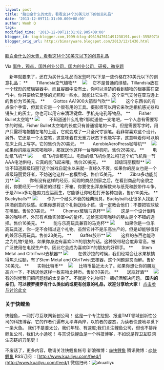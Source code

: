 ```yaml
---
layout: post
title: "脑白金什么的太贵，看看这14个30美元以下的创意礼品"
date: '2013-12-09T11:31:00.000+08:00'
author: Wenh Q
tags:
modified_time: '2013-12-09T11:31:02.905+08:00'
blogger_id: tag:blogger.com,1999:blog-4961947611491238191.post-3558971004499679042
blogger_orig_url: http://binaryware.blogspot.com/2013/12/1430.html
---
```


[脑白金什么的太贵，看看这14个30美元以下的创意礼品](http://www.kuailiyu.com/article/6440.html)

Via
[事件，观点，国外创业公司，国内创业公司，研报，微专题](http://www.kuailiyu.com/)

　新年就要来了，还在为买什么礼品而发愁吗?以下是一些价格在30美元以下的创意礼品：
**　　Tillandsia空气植物**
　![](http://www.kuailiyu.com/uploadfile/2013/1205/20131205014213127.jpg)
　它不是普通的绿植，Tillandsia放在一个球形的玻璃容器中，而且容器中没有土，你可以清楚的看到植物的根暴露在空气中。你只要给它足够的光照和一些水，就能让它生存。这个空气支付在亚马逊上的售价为15美元。
**　　Giottos AA1900火箭型气吹**
![](http://www.kuailiyu.com/uploadfile/2013/1205/20131205014213811.jpg)
　　这个东西长的有点像个手雷，但其实它是一个很有用的工具。摄影师可以用它来吹走相机感光器和镜头上的灰尘。你也可以用它来清理键盘、手机充电孔等物品。
**　　Fisher Bullet太空笔**
![](http://www.kuailiyu.com/uploadfile/2013/1205/20131205014213283.jpg)
　　不知道送什么礼物?那就送他一支笔吧，一个人总有需要写字的时候。Fisher
Bullet太空笔的长度只有普通钢笔的一半。但是需要写字时，用户只需将笔帽插在笔的上面，它就变成了一只全尺寸钢笔。我非常喜欢这个设计。另外，它还是一个太空笔，这意味着在无重力状态下也能写字，这意味着你可以躺在床上向上写字。它的售价为20美元。
**　　AerobieAeroPress咖啡机**
　![](http://www.kuailiyu.com/uploadfile/2013/1205/20131205014213348.jpg)
　如果你的朋友喜欢喝咖啡，那就送他这样一台咖啡机吧，售价28美元。
**　　电动纸飞机**
![](http://www.kuailiyu.com/uploadfile/2013/1205/20131205014212222.jpg)
　　纸飞机谁都见过。电动的纸飞机你见过吗?这个纸飞机靠一节AAA电池供电，它真的能飞起来哦。售价20美元。
**　　超级玛丽模型**
![](http://www.kuailiyu.com/uploadfile/2013/1205/20131205014212528.jpg)
　　谁不知道超级玛丽?这个游戏自诞生以来就一直经久不衰。如果你的朋友也是一个超级玛丽爱好者，不妨送他这样一套模型吧。售价15美元。
**　　Zibra多功能剪刀**
![](http://www.kuailiyu.com/uploadfile/2013/1205/20131205014212143.jpg)
　　你有没有这样的经历，网购的商品到家之后，在看到商品的全貌之前，你要经历一个痛苦的过程：开箱。你要使出浑身解数来与纸壳和胶带作斗争。于是Zibra多功能剪刀应运而生，它能够让你轻松打开各种包装，售价10美元。
**　　Buckyballs**
![](http://www.kuailiyu.com/uploadfile/2013/1205/20131205014212933.jpg)
　　作为一个经久不衰的经典玩具，Buckyballs让很多人找到了挥洒创意的快感。如果你想将这个礼物送给小孩，请一定教会他们：不要把铁球放在嘴里。售价20美元。
**　　Chemex玻璃马克杯**
![](http://www.kuailiyu.com/uploadfile/2013/1205/20131205014212956.jpg)
　　这是一个设计很精美的咖啡杯，外形有点像实验室中的量杯。送给喜欢喝咖啡的朋友是个不错的选择。售价16美元。
**　　能与乐高玩具兼容的马克杯**
![](http://www.kuailiyu.com/uploadfile/2013/1205/20131205014211240.jpg)
　　如果你是一位乐高玩具迷，你一定不会错过这个礼物。虽然它并不是乐高生产的，但是却能够很好的兼容乐高玩具。售价23美元。
**　　Gaffer胶带**
![](http://www.kuailiyu.com/uploadfile/2013/1205/20131205014417666.jpg)
　　这样的东西也能称之为礼物?是的，如果你身边有喜欢DIY的朋友的话。这种胶带粘合度非常高，被广泛使用在电视生产中。因此它会成为喜欢DIY的朋友的好帮手。
**　　Stem Metal and CitriTwist去核器**
![](http://www.kuailiyu.com/uploadfile/2013/1205/20131205014416693.jpg)
　　在做沙拉的时候，我们经常会让水果核搞得焦头烂额，有了Stem Metal and
CitriTwist去核器，这个问题迎刃而解。售价30美元。
**　　实物比特币**
　![](http://www.kuailiyu.com/uploadfile/2013/1205/20131205014412521.jpg)
　比特币最近太火了。如果你想让你的朋友高兴一下，不妨送他这样一枚实物比特币。售价30美元。
**　　送瓶好酒**
　![](http://www.kuailiyu.com/uploadfile/2013/1205/20131205014411976.jpg)
　有的时候我们把问题想的太复杂了。不就是个礼物吗?一瓶好酒解决问题。
**国内的亲们，可以搜罗搜罗有什么类似的或更有创意的礼品，欢迎分享给大家！**
[点击参与讨论此文](http://www.kuailiyu.com/article/6440.html?utm_source=articletail&utm_medium=RSS#comments)

### **关于快鲤鱼**

快鲤鱼，一网打尽互联网新创公司！
这是一个专注挖掘、报道TMT领域创新性公司的科技博客，它的作者们遍布太平洋两岸，以钓者的姿态，为读者快速地寻觅下一条大鱼。
我们不是姜太公，我们年轻、有速度;我们关注鲤鱼公司，但也不排斥鲸鱼公司，我们大小通吃！
与其说快鲤鱼是一个科技博客，不如说是捍卫互联网生态链的刀笔吏！

不废话了，更多内容，敬请关注快鲤鱼帐号
新浪微博：[@快鲤鱼](http://weibo.com/p/1002062696344613/mblog)
腾讯微博：[@快鲤鱼](http://t.qq.com/kuailiyucyzone)
RSS订阅
：[http://www.kuailiyu.com/feed/](http://www.kuailiyu.com/feed/)
微信扫码：![akuailiyu](http://tpl6.kuailiyu.com/templates/white/images/weixin.jpg)
